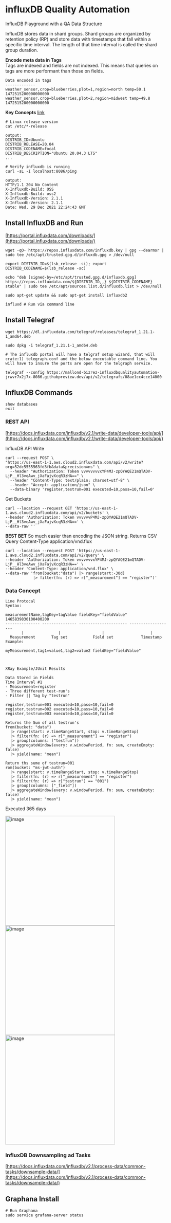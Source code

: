 # influxDB Quality Automation
InfluxDB Playground with a QA Data Structure

InfluxDB stores data in shard groups. Shard groups are organized by retention policy (RP) and store data with timestamps that fall within a specific time interval. The length of that time interval is called the shard group duration.

**Encode meta data in Tags**  
Tags are indexed and fields are not indexed. This means that queries on tags are more performant than those on fields.

```
Data encoded in tags
-------------
weather_sensor,crop=blueberries,plot=1,region=north temp=50.1 1472515200000000000
weather_sensor,crop=blueberries,plot=2,region=midwest temp=49.8 1472515200000000000
```
**Key Concepts** [link](https://archive.docs.influxdata.com/influxdb/v1.2/concepts/key_concepts/)

```
# Linux release version
cat /etc/*-release 

output:
DISTRIB_ID=Ubuntu
DISTRIB_RELEASE=20.04
DISTRIB_CODENAME=focal
DISTRIB_DESCRIPTION="Ubuntu 20.04.3 LTS"
...
```
```
# Verify influxdb is running
curl -sL -I localhost:8086/ping

output:
HTTP/1.1 204 No Content
X-Influxdb-Build: OSS
X-Influxdb-Build: oss2
X-Influxdb-Version: 2.1.1
X-Influxdb-Version: 2.1.1
Date: Wed, 29 Dec 2021 22:24:43 GMT

```
## Install InfluxDB and Run

[https://portal.influxdata.com/downloads/](https://portal.influxdata.com/downloads/)

```
wget -qO- https://repos.influxdata.com/influxdb.key | gpg --dearmor | sudo tee /etc/apt/trusted.gpg.d/influxdb.gpg > /dev/null

export DISTRIB_ID=$(lsb_release -si); export DISTRIB_CODENAME=$(lsb_release -sc)

echo "deb [signed-by=/etc/apt/trusted.gpg.d/influxdb.gpg] https://repos.influxdata.com/${DISTRIB_ID,,} ${DISTRIB_CODENAME} stable" | sudo tee /etc/apt/sources.list.d/influxdb.list > /dev/null

sudo apt-get update && sudo apt-get install influxdb2

```
```
influxd # Run via command line
```

## Install Telegraf
```
wget https://dl.influxdata.com/telegraf/releases/telegraf_1.21.1-1_amd64.deb

sudo dpkg -i telegraf_1.21.1-1_amd64.deb
```

```
# The influxdb portal will have a telgraf setup wizard, that will crate:1) telegraph.conf and the below executable command line. You will have to insure the ports are open for the telgraph service.

telegraf --config https://mallond-bizrez-influxdbqualityautomation-jrwvr7x2j7x-8086.githubpreview.dev/api/v2/telegrafs/08ae1cc4cce14000
```


## InfluxDB Commands
```
show databases
exit
```

### REST API
[https://docs.influxdata.com/influxdb/v2.1/write-data/developer-tools/api/](https://docs.influxdata.com/influxdb/v2.1/write-data/developer-tools/api/)

InfluxDB API Write
```
curl --request POST \
"https://us-east-1-1.aws.cloud2.influxdata.com/api/v2/write?org=52dc5555563fd3fb&data&precision=ns" \
  --header "Authorization: Token vvvvvvvvxYP4MJ-zpQYAQE21mQTADV-LjP__Hl3veAwv_jXaFajvXcqR3zHA==" \
  --header "Content-Type: text/plain; charset=utf-8" \
  --header "Accept: application/json" \
  --data-binary 'register,testrun=001 executed=10,pass=10,fail=0'
```
Get Buckets
```
curl --location --request GET 'https://us-east-1-1.aws.cloud2.influxdata.com/api/v2/buckets' \
--header 'Authorization: Token vvvvvvP4MJ-zpQYAQE21mQTADV-LjP__Hl3veAwv_jXaFajvXcqR3zHA==' \
--data-raw ''
```

**BEST BET** So much easier than encoding the JSON string. Returns CSV
Query Content-Type application/vnd.flux
```
curl --location --request POST 'https://us-east-1-1.aws.cloud2.influxdata.com/api/v2/query' \
--header 'Authorization: Token vvvvvvvxYP4MJ-zpQYAQE21mQTADV-LjP__Hl3veAwv_jXaFajvXcqR3zHA==' \
--header 'Content-Type: application/vnd.flux' \
--data-raw 'from(bucket:"data") |> range(start:-30d)
            |> filter(fn: (r) => r["_measurement"] == "register")'

```

### Data Concept
```
Line Protocal
Syntax:

measurementName,tagKey=tagValue fieldKey="fieldValue" 1465839830100400200
--------------- --------------- --------------------- -------------------
       |               |                  |                    |
  Measurement       Tag set           Field set            Timestamp
Example:

myMeasurement,tag1=value1,tag2=value2 fieldKey="fieldValue"  



XRay Example/JUnit Results

Data Stored in Fields
Time Interval #1 
- Measurement=register  
- Three different test-run's  
- Filter || Tag by "testrun"

register,testrun=001 executed=10,pass=10,fail=0  
register,testrun=002 executed=10,pass=10,fail=0  
register,testrun=003 executed=10,pass=10,fail=0  

Returns the Sum of all testrun's
from(bucket: "data")
  |> range(start: v.timeRangeStart, stop: v.timeRangeStop)
  |> filter(fn: (r) => r["_measurement"] == "register")
  |> group(columns: ["testrun"])
  |> aggregateWindow(every: v.windowPeriod, fn: sum, createEmpty: false)
  |> yield(name: "mean")
  
Return ths sume of testrun=001
rom(bucket: "ms-jwt-auth")
  |> range(start: v.timeRangeStart, stop: v.timeRangeStop)
  |> filter(fn: (r) => r["_measurement"] == "register")
  |> filter(fn: (r) => r["testrun"] == "001")
  |> group(columns: ["_field"])
  |> aggregateWindow(every: v.windowPeriod, fn: sum, createEmpty: false)
  |> yield(name: "mean")

```

Executed 365 days

<img width="341" alt="image" src="https://user-images.githubusercontent.com/993459/210431517-69e87edc-30b3-491c-adcd-b6b667cdd44b.png">

<img width="341" alt="image" src="https://user-images.githubusercontent.com/993459/210431916-20df4bfa-1231-47ab-b906-e167d06beebc.png">

<img width="341" alt="image" src="https://user-images.githubusercontent.com/993459/210431988-3121fa97-2dfb-4671-9619-1128600dfc40.png">






### InfluxDB Downsampling ad Tasks
[https://docs.influxdata.com/influxdb/v2.1/process-data/common-tasks/downsample-data/](https://docs.influxdata.com/influxdb/v2.1/process-data/common-tasks/downsample-data/)

## Graphana Install
```
# Run Graphana
sudo service grafana-server status
```
